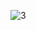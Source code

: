 ![3](https://github.com/analyticsengineer/SQL_Learning_Path/assets/83256563/5b3efe9b-f05f-41bd-8221-eb120bd62856)
